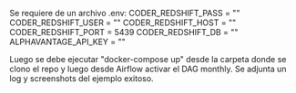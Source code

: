 Se requiere de un archivo .env:
CODER_REDSHIFT_PASS = ""
CODER_REDSHIFT_USER = ""
CODER_REDSHIFT_HOST = ""
CODER_REDSHIFT_PORT = 5439
CODER_REDSHIFT_DB = ""
ALPHAVANTAGE_API_KEY = ""

Luego se debe ejecutar "docker-compose up" desde la carpeta donde se clono el repo
y luego desde Airflow activar el DAG monthly. Se adjunta un log y screenshots del ejemplo exitoso.
